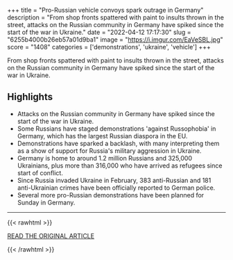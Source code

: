 +++
title = "Pro-Russian vehicle convoys spark outrage in Germany"
description = "From shop fronts spattered with paint to insults thrown in the street, attacks on the Russian community in Germany have spiked since the start of the war in Ukraine."
date = "2022-04-12 17:17:30"
slug = "6255b4000b26eb57a01d9ba1"
image = "https://i.imgur.com/EaVeSBL.jpg"
score = "1408"
categories = ['demonstrations', 'ukraine', 'vehicle']
+++

From shop fronts spattered with paint to insults thrown in the street, attacks on the Russian community in Germany have spiked since the start of the war in Ukraine.

## Highlights

- Attacks on the Russian community in Germany have spiked since the start of the war in Ukraine.
- Some Russians have staged demonstrations 'against Russophobia' in Germany, which has the largest Russian diaspora in the EU.
- Demonstrations have sparked a backlash, with many interpreting them as a show of support for Russia's military aggression in Ukraine.
- Germany is home to around 1.2 million Russians and 325,000 Ukrainians, plus more than 316,000 who have arrived as refugees since start of conflict.
- Since Russia invaded Ukraine in February, 383 anti-Russian and 181 anti-Ukrainian crimes have been officially reported to German police.
- Several more pro-Russian demonstrations have been planned for Sunday in Germany.

---

{{< rawhtml >}}
  <p class="article-category">
    <a target="_blank" href="https://www.france24.com/en/live-news/20220410-pro-russian-vehicle-convoys-spark-outrage-in-germany">READ THE ORIGINAL ARTICLE</a>
  </p>
{{< /rawhtml >}}
